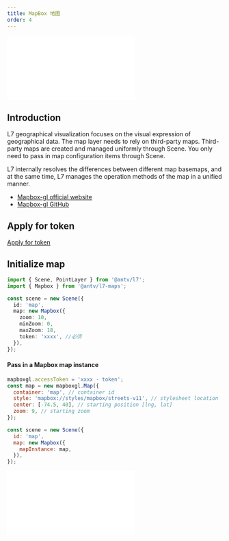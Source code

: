 ```yaml
---
title: MapBox 地图
order: 4
---
```


<embed src="@/docs/api/common/style.md"></embed>

## Introduction

L7 geographical visualization focuses on the visual expression of geographical data. The map layer needs to rely on third-party maps. Third-party maps are created and managed uniformly through Scene. You only need to pass in map configuration items through Scene.

L7 internally resolves the differences between different map basemaps, and at the same time, L7 manages the operation methods of the map in a unified manner.

- [Mapbox-gl official website](https://docs.mapbox.com/mapbox-gl-js/)
- [ Mapbox-gl GitHub](https://github.com/mapbox/mapbox-gl-js)

## Apply for token

[Apply for token](https://docs.mapbox.com/help/getting-started/access-tokens/)

## Initialize map

```ts
import { Scene, PointLayer } from '@antv/l7';
import { Mapbox } from '@antv/l7-maps';

const scene = new Scene({
  id: 'map',
  map: new Mapbox({
    zoom: 10,
    minZoom: 0,
    maxZoom: 18,
    token: 'xxxx', //必须
  }),
});
```

#### Pass in a Mapbox map instance

```javascript
mapboxgl.accessToken = 'xxxx - token';
const map = new mapboxgl.Map({
  container: 'map', // container id
  style: 'mapbox://styles/mapbox/streets-v11', // stylesheet location
  center: [-74.5, 40], // starting position [lng, lat]
  zoom: 9, // starting zoom
});

const scene = new Scene({
  id: 'map',
  map: new Mapbox({
    mapInstance: map,
  }),
});
```

<embed src="@/docs/api/common/map.en.md"></embed>
